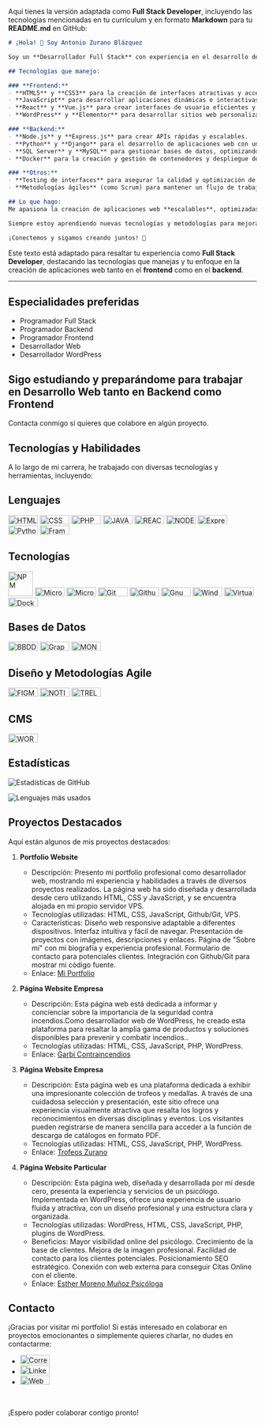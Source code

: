 Aquí tienes la versión adaptada como **Full Stack Developer**, incluyendo las tecnologías mencionadas en tu currículum y en formato **Markdown** para tu **README.md** en GitHub:

```markdown
# ¡Hola! 👋 Soy Antonio Zurano Blázquez

Soy un **Desarrollador Full Stack** con experiencia en el desarrollo de aplicaciones web tanto en el **frontend** como en el **backend**. Mi enfoque está en la creación de soluciones escalables, optimizadas y de alto rendimiento utilizando una amplia gama de tecnologías modernas.

## Tecnologías que manejo:

### **Frontend:**
- **HTML5** y **CSS3** para la creación de interfaces atractivas y accesibles.
- **JavaScript** para desarrollar aplicaciones dinámicas e interactivas.
- **React** y **Vue.js** para crear interfaces de usuario eficientes y reutilizables.
- **WordPress** y **Elementor** para desarrollar sitios web personalizados.

### **Backend:**
- **Node.js** y **Express.js** para crear APIs rápidas y escalables.
- **Python** y **Django** para el desarrollo de aplicaciones web con un enfoque robusto en el backend.
- **SQL Server** y **MySQL** para gestionar bases de datos, optimizando consultas y relaciones.
- **Docker** para la creación y gestión de contenedores y despliegue de aplicaciones.

### **Otros:**
- **Testing de interfaces** para asegurar la calidad y optimización de la experiencia de usuario (UX).
- **Metodologías ágiles** (como Scrum) para mantener un flujo de trabajo eficiente y en equipo.

## Lo que hago:
Me apasiona la creación de aplicaciones web **escalables**, optimizadas y fáciles de usar. Trabajo tanto en el diseño de interfaces **frontend** como en el desarrollo de soluciones **backend**, asegurando que los proyectos sean rápidos, confiables y sostenibles. Actualmente, estoy perfeccionando mis habilidades en tecnologías como **Python** y **Django** mientras continúo mi formación en el **Máster en Desarrollo Web Full Stack** y **Blockchain**.

Siempre estoy aprendiendo nuevas tecnologías y metodologías para mejorar mis proyectos y brindar la mejor experiencia de usuario.

¡Conectemos y sigamos creando juntos! 🚀
```

Este texto está adaptado para resaltar tu experiencia como **Full Stack Developer**, destacando las tecnologías que manejas y tu enfoque en la creación de aplicaciones web tanto en el **frontend** como en el **backend**. 

---

## Especialidades preferidas

- Programador Full Stack
- Programador Backend
- Programador Frontend
- Desarrollador Web
- Desarrollador WordPress

## Sigo estudiando y preparándome para trabajar en Desarrollo Web tanto en Backend como Frontend

Contacta conmigo si quieres que colabore en algún proyecto.

## Tecnologías y Habilidades

A lo largo de mi carrera, he trabajado con diversas tecnologías y herramientas, incluyendo:

 ## Lenguajes
   <p> <img src="https://img.shields.io/badge/HTML5-E34F26?style=for-the-badge&logo=html5&logoColor=white" alt="HTML5" width=60px height=18px>
      <img src="https://img.shields.io/badge/CSS3-1572B6?style=for-the-badge&logo=css3&logoColor=white" alt="CSS" width=60px height=18px>
      <img src="https://img.shields.io/badge/PHP-777BB4?style=for-the-badge&logo=php&logoColor=white" alt= "PHP" width=60px height=18px> 
      <img src="https://img.shields.io/badge/JavaScript-323330?style=for-the-badge&logo=javascript&logoColor=F7DF1E" alt="JAVASCRIPT" width=60px height=18px>
      <img src="https://img.shields.io/badge/React-20232A?style=for-the-badge&logo=react&logoColor=61DAF" alt="REACTjs" width=60px height=18px>
      <img src="https://img.shields.io/badge/Node%20js-339933?style=for-the-badge&logo=nodedotjs&logoColor=white" alt="NODEjs" width=60px height=18px>
      <img src="https://img.shields.io/badge/Express%20js-000000?style=for-the-badge&logo=express&logoColor=white" alt="Express JS" width=60px height=18px>
      <img src="https://img.shields.io/badge/Python-FFD43B?style=for-the-badge&logo=python&logoColor=blue" alt="Python" width=60px height=18px>
      <img src="https://img.shields.io/badge/Django-092E20?style=for-the-badge&logo=django&logoColor=green" alt="Framework DJANGO" width=60px height=18px>
   </p>
      
 ## Tecnologías    
  <p>
     <img src="https://img.shields.io/badge/npm-CB3837?style=for-the-badge&logo=npm&logoColor=white" alt="NPM" width=50px>
     <img src="https://img.shields.io/badge/microsoft%20azure-0089D6?style=for-the-badge&logo=microsoft-azure&logoColor=white" alt="Microsoft Azure" width=60px height=18px>
     <img src="https://img.shields.io/badge/Microsoft_Office-D83B01?style=for-the-badge&logo=microsoft-office&logoColor=white" alt="Microsoft Offfice365" width=60px      height=18px>
     <img src="https://img.shields.io/badge/GIT-E44C30?style=for-the-badge&logo=git&logoColor=white" alt="Git" width=60px height=18px>
     <img src="https://img.shields.io/badge/GitHub-100000?style=for-the-badge&logo=github&logoColor=white" alt="Github" width=60px height=18px> 
     <img src="https://img.shields.io/badge/GNU%20Bash-4EAA25?style=for-the-badge&logo=GNU%20Bash&logoColor=white" alt=Gnu bash" width=60px height=18px>
     <img src="https://img.shields.io/badge/windows%20terminal-4D4D4D?style=for-the-badge&logo=windows%20terminal&logoColor=white" alt="Windows Terminal" width=60px height=18px>
     <img src="https://img.shields.io/badge/VirtualBox-21416b?style=for-the-badge&logo=VirtualBox&logoColor=white" alt="VirtualBox" width=60px height=18px>
     <img src="https://img.shields.io/badge/Docker-2CA5E0?style=for-the-badge&logo=docker&logoColor=white" alt="Docker" width=60px height=18px> 
  </p>    
      
 ## Bases de Datos  
 <p>      
     <img src="https://img.shields.io/badge/MySQL-005C84?style=for-the-badge&logo=mysql&logoColor=white" alt="BBDD MYSQL" width=60px height=18px>
     <img src="https://img.shields.io/badge/GraphQl-E10098?style=for-the-badge&logo=graphql&logoColor=white" alt="GraphQL" width=60px height=18px>
     <img src="https://img.shields.io/badge/MongoDB-4EA94B?style=for-the-badge&logo=mongodb&logoColor=white" alt="MONGODB" width=60px height=18px>
 </p> 
      
 ## Diseño y Metodologías Agile    
 <p>
   <img src="https://img.shields.io/badge/Figma-F24E1E?style=for-the-badge&logo=figma&logoColor=white" alt="FIGMA" width=60px height=18px>
   <img src="https://img.shields.io/badge/Notion-000000?style=for-the-badge&logo=notion&logoColor=white" alt="NOTION" width=60px height=18px>
   <img src="https://img.shields.io/badge/Trello-0052CC?style=for-the-badge&logo=trello&logoColor=white" alt="TRELLO" width=60px height=18px>
 </p>
      
 ## CMS
 <p>      
    <img src="https://img.shields.io/badge/Wordpress-21759B?style=for-the-badge&logo=wordpress&logoColor=white" alt="WORDPRESS" width=60px height=18px>
 </p>
 
## Estadísticas
![Estadísticas de GitHub](https://github-readme-stats.vercel.app/api?username=AntonioZurano&show_icons=true&theme=transparent)

![Lenguajes más usados](https://github-readme-stats.vercel.app/api/top-langs/?username=AntonioZurano&layout=compact&theme=transparent)


## Proyectos Destacados
Aquí están algunos de mis proyectos destacados:

1. **Portfolio Website**
   - Descripción: Presento mi portfolio profesional como desarrollador web, mostrando mi experiencia y habilidades a través de diversos proyectos realizados. La página web ha sido diseñada y desarrollada desde cero utilizando HTML, CSS y JavaScript, y se encuentra alojada en mi propio servidor VPS.
   - Tecnologías utilizadas: HTML, CSS, JavaScript, Github/Git, VPS.
   - Características: Diseño web responsive adaptable a diferentes dispositivos. Interfaz intuitiva y fácil de navegar. Presentación de proyectos con imágenes, descripciones y enlaces. Página de "Sobre mí" con mi biografía y experiencia profesional. Formulario de contacto para potenciales clientes. Integración con Github/Git para mostrar mi código fuente.
   - Enlace: [Mi Portfolio](https://dev.antoniozurano.com)
 
2. **Página Website Empresa**
   - Descripción: Esta página web está dedicada a informar y concienciar sobre la importancia de la seguridad contra incendios.Como desarrollador
        web de WordPress, he creado esta plataforma para resaltar la amplia gama de productos
        y soluciones disponibles para prevenir y combatir incendios..
   - Tecnologías utilizadas: HTML, CSS, JavaScript, PHP, WordPress.
   - Enlace: [Garbi Contraincendios](https://www.garbicontraincendios.es)

3. **Página Website Empresa**
   - Descripción: Esta página web es una plataforma dedicada a exhibir una impresionante colección de trofeos y medallas. A través de una cuidadosa selección y presentación,         este sitio ofrece una experiencia visualmente atractiva que resalta los logros y reconocimientos en diversas disciplinas y eventos. Los visitantes pueden registrarse          de manera sencilla para acceder a la función de descarga de catálogos en formato PDF.
   - Tecnologías utilizadas: HTML, CSS, JavaScript, PHP, WordPress.
   - Enlace: [Trofeos Zurano](https://www.trofeoszurano.com)

4. **Página Website Particular**
   - Descripción: Esta página web, diseñada y desarrollada por mí desde cero, presenta la experiencia y servicios de un psicólogo. Implementada en WordPress, ofrece una experiencia de usuario fluida y atractiva, con un diseño profesional y una estructura clara y organizada.
   - Tecnologías utilizadas: WordPress, HTML, CSS, JavaScript, PHP, plugins de WordPress.
   - Beneficios: Mayor visibilidad online del psicólogo. Crecimiento de la base de clientes. Mejora de la imagen profesional. Facilidad de contacto para los clientes potenciales. Posicionamiento SEO estratégico. Conexión con web externa para conseguir Citas Online con el cliente.
   - Enlace: [Esther Moreno Muñoz Psicóloga](https://www.esthermorenopsicologia.com)
     
## Contacto

¡Gracias por visitar mi portfolio! Si estás interesado en colaborar en proyectos emocionantes o simplemente quieres charlar, no dudes en contactarme:

- <a href="mailto:info@antoniozurano.com"><img src="https://img.shields.io/badge/Gmail-D14836?style=for-the-badge&logo=gmail&logoColor=white" alt="Correo Electronico" width=60 height=18> </a>
- <a href="https://www.linkedin.com/in/antoniozurano/"><img src="https://img.shields.io/badge/LinkedIn-0077B5?style=for-the-badge&logo=linkedin&logoColor=white" alt="Linkedin" width=60 height=18>  </a>
- <a href="https://www.antoniozurano.com"><img src="https://img.shields.io/badge/Portfolio-255E63?style=for-the-badge&logo=About.me&logoColor=white" alt="Web Portfolio Personal" width=60 height=18>  </a>
<br>

¡Espero poder colaborar contigo pronto!

